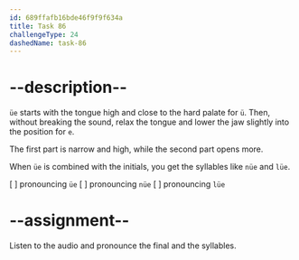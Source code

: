 ```yaml
---
id: 689ffafb16bde46f9f9f634a
title: Task 86
challengeType: 24
dashedName: task-86
---
```


<!--SPEAKING-->

<!-- (Audio) A: üe, nüe, lüe -->

# --description--

`üe` starts with the tongue high and close to the hard palate for `ü`. Then, without breaking the sound, relax the tongue and lower the jaw slightly into the position for `e`.

The first part is narrow and high, while the second part opens more.

When `üe` is combined with the initials, you get the syllables like `nüe` and `lüe`.

[ ] pronouncing `üe`
[ ] pronouncing `nüe`
[ ] pronouncing `lüe`

# --assignment--

Listen to the audio and pronounce the final and the syllables.
